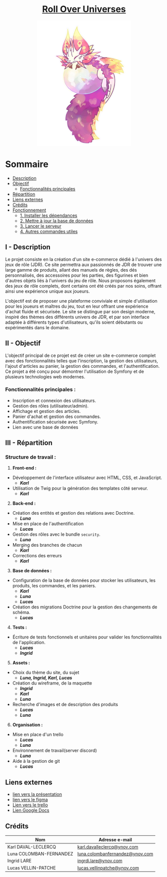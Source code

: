 # <center> <ins>**Roll Over Universes**

<div align="center">
    <img src = public/assets/images/logo-projetPHP.png alt="Project Image" width="300" height="400" />
</div> 

# Sommaire
- [Description](#description)
- [Objectif](#objectif)
    - [Fonctionnalités principales](#fonctionnalités-principales-)
- [Répartition](#répartition)
- [Liens externes](#liens-externes)
- [Crédits](#crédits)
- [Fonctionnement](#fonctionnement)
  - [1. Installer les dépendances](#1-installer-les-dépendances)
  - [2. Mettre à jour la base de données](#2-mettre-à-jour-la-base-de-données)
  - [3. Lancer le serveur](#3-lancer-le-serveur)
  - [4. Autres commandes utiles](#4-autres-commandes-utiles)




## I - Description
Le projet consiste en la création d'un site e-commerce dédié à l'univers des jeux de rôle (JDR). Ce site permettra aux passionnés de JDR de trouver une large gamme de produits, allant des manuels de règles, des dés personnalisés, des accessoires pour les parties, des figurines et bien d'autres objets liés à l'univers du jeu de rôle. Nous proposons également des jeux de rôle complets, dont certains ont été créés par nos soins, offrant ainsi une expérience unique aux joueurs.

L'objectif est de proposer une plateforme conviviale et simple d'utilisation pour les joueurs et maîtres du jeu, tout en leur offrant une expérience d'achat fluide et sécurisée. Le site se distingue par son design moderne, inspiré des thèmes des différents univers de JDR, et par son interface adaptée à différents types d'utilisateurs, qu'ils soient débutants ou expérimentés dans le domaine. 

## II - Objectif
L'objectif principal de ce projet est de créer un site e-commerce complet avec des fonctionnalités telles que l'inscription, la gestion des utilisateurs, l'ajout d'articles au panier, la gestion des commandes, et l'authentification. Ce projet a été conçu pour démontrer l'utilisation de Symfony et de plusieurs technologies web modernes.

### Fonctionnalités principales :
- Inscription et connexion des utilisateurs.
- Gestion des rôles (utilisateur/admin).
- Affichage et gestion des articles.
- Panier d'achat et gestion des commandes.
- Authentification sécurisée avec Symfony.
- Lien avec une base de données

## III - Répartition

### Structure de travail :
1. **Front-end :**  
- Développement de l'interface utilisateur avec HTML, CSS, et JavaScript.
    - ***Karl***
- Utilisation de Twig pour la génération des templates côté serveur.
    - ***Karl***

2. **Back-end :**  
- Création des entités et gestion des relations avec Doctrine.
    - ***Luna***
- Mise en place de l'authentification
    - ***Lucas***
- Gestion des rôles avec le bundle `security`.
    - ***Luna***
- Merging des branches de chacun
    - ***Karl***
- Corrections des erreurs
    - ***Karl***

3. **Base de données :**  
- Configuration de la base de données pour stocker les utilisateurs, les produits, les commandes, et les paniers.
    - ***Karl***
    - ***Luna***
    - ***Lucas***
- Création des migrations Doctrine pour la gestion des changements de schéma.
    - ***Lucas***

4. **Tests :**  
- Écriture de tests fonctionnels et unitaires pour valider les fonctionnalités de l'application.
    - ***Lucas***
    - ***Ingrid***

5. **Assets :**
- Choix du thème du site, du sujet
    - ***Luna, Ingrid, Karl, Lucas***
- Création du wireframe, de la maquette
    - ***Ingrid***
    - ***Karl***
    - ***Luna***
- Recherche d'images et de description des produits
    - ***Lucas***
    - ***Luna***

6. **Organisation :**
- Mise en place d'un trello
    - ***Lucas***
    - ***Luna***
- Environnement de travail(server discord)
    - ***Luna***
- Aide à la gestion de git
    - ***Lucas***

## Liens externes
- [lien vers la présentation]()
- [lien vers le figma](https://www.figma.com/design/WiNXb5TW2q4FstjTS4g829/Roll-over-universes?node-id=0-1&p=f&t=0DBxFzxPo484LGY3-0)
- [Lien vers le trello](https://trello.com/b/njH6ijAC/roll-over-universes)
- [Lien Google Docs](https://docs.google.com/document/d/1Gri2B37_86I-WmdAy71K5zFHDuE8KI4VkV3OZ4ea0r4/edit?usp=sharing)

## Crédits

| Nom                     | Adresse e-mail                  |
|-------------------------|---------------------------------|
| Karl DAVAL-LECLERCQ     | karl.davalleclercq@ynov.com     |
| Luna COLOMBAN-FERNANDEZ | luna.colombanfernandez@ynov.com |
| Ingrid LARE             | ingrdi.lare@ynov.com            |
| Lucas VELLIN-PATCHE     | lucas.vellinpatche@ynov.com     |


